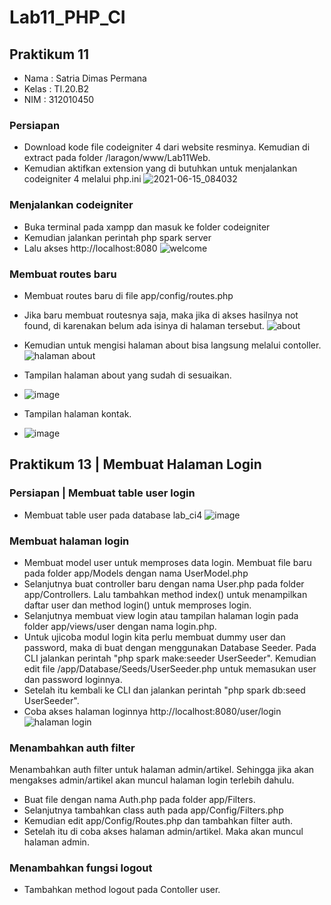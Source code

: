 # Lab11_PHP_CI

## Praktikum 11

- Nama : Satria Dimas Permana
- Kelas : TI.20.B2
- NIM : 312010450

### Persiapan

- Download kode file codeigniter 4 dari website resminya. Kemudian di extract pada folder /laragon/www/Lab11Web.
- Kemudian aktifkan extension yang di butuhkan untuk menjalankan codeigniter 4 melalui php.ini
  ![2021-06-15_084032](https://user-images.githubusercontent.com/50513551/121985469-fc947480-cdbe-11eb-804f-602f572667e5.png)

### Menjalankan codeigniter

- Buka terminal pada xampp dan masuk ke folder codeigniter
- Kemudian jalankan perintah php spark server
- Lalu akses http://localhost:8080
  ![welcome](https://user-images.githubusercontent.com/50513551/121985580-382f3e80-cdbf-11eb-8479-7ee77dd36e57.png)

### Membuat routes baru

- Membuat routes baru di file app/config/routes.php
- Jika baru membuat routesnya saja, maka jika di akses hasilnya not found, di karenakan belum ada isinya di halaman tersebut.
  ![about](https://user-images.githubusercontent.com/50513551/121985884-cacfdd80-cdbf-11eb-8218-d5a237543269.png)
- Kemudian untuk mengisi halaman about bisa langsung melalui contoller.
  ![halaman about](https://user-images.githubusercontent.com/50513551/121985940-e3d88e80-cdbf-11eb-8af5-0bcbd8026c79.png)
- Tampilan halaman about yang sudah di sesuaikan.
- ![image](https://user-images.githubusercontent.com/20396585/172055776-ea585efc-50ce-4911-a3a6-edbf0224d112.png)

- Tampilan halaman kontak.
- ![image](https://user-images.githubusercontent.com/20396585/172055819-7fb94765-3f21-4412-aeef-a188fe2d163b.png)

## Praktikum 13 | Membuat Halaman Login

### Persiapan | Membuat table user login

- Membuat table user pada database lab_ci4
  ![image](https://user-images.githubusercontent.com/20396585/172055910-cb850499-98bd-406e-b858-838efcabf43e.png)

### Membuat halaman login

- Membuat model user untuk memproses data login. Membuat file baru pada folder app/Models dengan nama UserModel.php
- Selanjutnya buat controller baru dengan nama User.php pada folder app/Controllers. Lalu tambahkan method index() untuk menampilkan daftar user dan method login() untuk memproses login.
- Selanjutnya membuat view login atau tampilan halaman login pada folder app/views/user dengan nama login.php.
- Untuk ujicoba modul login kita perlu membuat dummy user dan password, maka di buat dengan menggunakan Database Seeder. Pada CLI jalankan perintah "php spark make:seeder UserSeeder". Kemudian edit file /app/Database/Seeds/UserSeeder.php untuk memasukan user dan password loginnya.
- Setelah itu kembali ke CLI dan jalankan perintah "php spark db:seed UserSeeder".
- Coba akses halaman loginnya http://localhost:8080/user/login
  ![halaman login](https://user-images.githubusercontent.com/50513551/123499482-66cfd380-d661-11eb-8c1e-838512f26648.png)

### Menambahkan auth filter

Menambahkan auth filter untuk halaman admin/artikel. Sehingga jika akan mengakses admin/artikel akan muncul halaman login terlebih dahulu.

- Buat file dengan nama Auth.php pada folder app/Filters.
- Selanjutnya tambahkan class auth pada app/Config/Filters.php
- Kemudian edit app/Config/Routes.php dan tambahkan filter auth.
- Setelah itu di coba akses halaman admin/artikel. Maka akan muncul halaman admin.

### Menambahkan fungsi logout

- Tambahkan method logout pada Contoller user.

